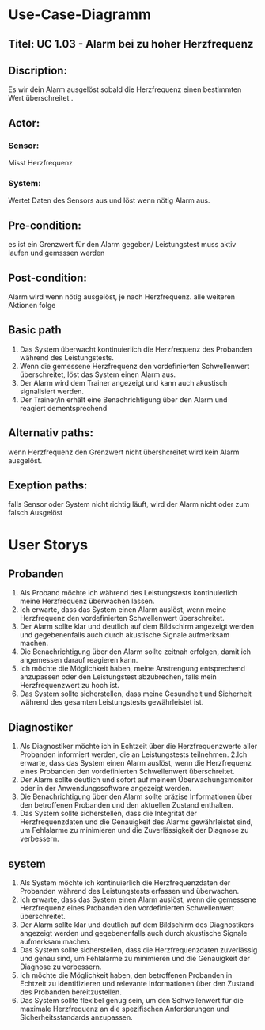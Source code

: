 # Use-Case-Diagramm

## Titel: UC 1.03 - Alarm bei zu hoher Herzfrequenz
## Discription: 
Es wir dein Alarm ausgelöst sobald die Herzfrequenz einen bestimmten Wert überschreitet .
## Actor:
### Sensor: 
Misst Herzfrequenz
### System:
Wertet Daten des Sensors aus und löst wenn nötig Alarm aus. 
## Pre-condition:
es ist ein Grenzwert für den Alarm gegeben/ Leistungstest muss aktiv laufen und gemsssen werden
## Post-condition:
Alarm wird wenn nötig ausgelöst, je nach Herzfrequenz. alle weiteren Aktionen folge
## Basic path
1. Das System überwacht kontinuierlich die Herzfrequenz des Probanden während des Leistungstests.
2. Wenn die gemessene Herzfrequenz den vordefinierten Schwellenwert überschreitet, löst das System einen Alarm aus.
3. Der Alarm wird dem Trainer angezeigt und kann auch akustisch signalisiert werden.
4. Der Trainer/in erhält eine Benachrichtigung über den Alarm und reagiert dementsprechend
## Alternativ paths:
wenn Herzfrequenz den Grenzwert nicht übershcreitet wird kein Alarm ausgelöst.
## Exeption paths:
falls Sensor oder System nicht richtig läuft, wird der Alarm nicht oder zum falsch Ausgelöst
# User Storys 
## Probanden 
1. Als Proband möchte ich während des Leistungstests kontinuierlich meine Herzfrequenz überwachen lassen.
2. Ich erwarte, dass das System einen Alarm auslöst, wenn meine Herzfrequenz den vordefinierten Schwellenwert überschreitet.
3. Der Alarm sollte klar und deutlich auf dem Bildschirm angezeigt werden und gegebenenfalls auch durch akustische Signale aufmerksam machen.
4. Die Benachrichtigung über den Alarm sollte zeitnah erfolgen, damit ich angemessen darauf reagieren kann.
5. Ich möchte die Möglichkeit haben, meine Anstrengung entsprechend anzupassen oder den Leistungstest abzubrechen, falls mein Herzfrequenzwert zu hoch ist.
6. Das System sollte sicherstellen, dass meine Gesundheit und Sicherheit während des gesamten Leistungstests gewährleistet ist.

## Diagnostiker
1. Als Diagnostiker möchte ich in Echtzeit über die Herzfrequenzwerte aller Probanden informiert werden, die an Leistungstests teilnehmen.
2.Ich erwarte, dass das System einen Alarm auslöst, wenn die Herzfrequenz eines Probanden den vordefinierten Schwellenwert überschreitet.
3. Der Alarm sollte deutlich und sofort auf meinem Überwachungsmonitor oder in der Anwendungssoftware angezeigt werden.
4. Die Benachrichtigung über den Alarm sollte präzise Informationen über den betroffenen Probanden und den aktuellen Zustand enthalten.
5. Das System sollte sicherstellen, dass die Integrität der Herzfrequenzdaten und die Genauigkeit des Alarms gewährleistet sind, um Fehlalarme zu minimieren und die Zuverlässigkeit der Diagnose zu verbessern.

## system
1. Als System möchte ich kontinuierlich die Herzfrequenzdaten der Probanden während des Leistungstests erfassen und überwachen.
2. Ich erwarte, dass das System einen Alarm auslöst, wenn die gemessene Herzfrequenz eines Probanden den vordefinierten Schwellenwert überschreitet.
3. Der Alarm sollte klar und deutlich auf dem Bildschirm des Diagnostikers angezeigt werden und gegebenenfalls auch durch akustische Signale aufmerksam machen.
4. Das System sollte sicherstellen, dass die Herzfrequenzdaten zuverlässig und genau sind, um Fehlalarme zu minimieren und die Genauigkeit der Diagnose zu verbessern.
5. Ich möchte die Möglichkeit haben, den betroffenen Probanden in Echtzeit zu identifizieren und relevante Informationen über den Zustand des Probanden bereitzustellen.
6. Das System sollte flexibel genug sein, um den Schwellenwert für die maximale Herzfrequenz an die spezifischen Anforderungen und Sicherheitsstandards anzupassen.
